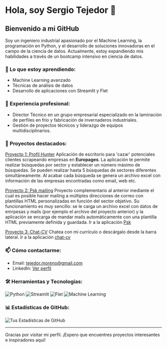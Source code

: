# Hola, soy Sergio Tejedor 👋

## Bienvenido a mi GitHub

Soy un ingeniero industrial apasionado por el Machine Learning, la programación en Python, y el desarrollo de soluciones innovadoras en el campo de la ciencia de datos. Actualmente, estoy expandiendo mis habilidades a través de un bootcamp intensivo en ciencia de datos.

### 🌱 Lo que estoy aprendiendo:

- Machine Learning avanzado
- Técnicas de análisis de datos
- Desarrollo de aplicaciones con Streamlit y Flet

### 💼 Experiencia profesional:

- Director Técnico en un grupo empresarial especializado en la laminación de perfiles en frío y fabricación de invernaderos industriales.
- Gestión de proyectos técnicos y liderazgo de equipos multidisciplinarios.

### 🚀 Proyectos destacados:

[Proyecto 1: Profil Hunter](https://github.com/sertemo/ProfileHunter)
Aplicación de escritorio para 'cazar' potenciales clientes scrapeando empresas en **Europages**.
La aplicación te permite realizar búsquedas por sector y establecer un número máximo de búsquedas. Se pueden realizar hasta 5 búsquedas de sectores diferentes simultáneamente. Al acabar cada búsqueda se genera un archivo excel con información de las empresas encontradas como email, web etc.

[Proyecto 2: Psk mailing](https://github.com/sertemo/psk)
Proyecto complementario al anterior mediante el cual es posible hacer mailing a múltiples direcciones de correo con plantillas HTML personalizadas en función del sector objetivo.
Su funcionamiento es muy sencillo: se le carga un archivo excel con datos de emrpesas y mails (por ejemplo el archivo del proyecto anterior) y la aplicación se encarga de mandar mails automáticamente con una plantilla HTML previamente definida y guardada.
Ir a la aplicación [Psk](https://talsa-mailing.streamlit.app/)

[Proyecto 3: Chat-CV](https://github.com/sertemo/psk)
Chatea con mi currículo o descárgalo desde la barra lateral.
Ir a la aplicación [chat-cv](https://stm-cv.streamlit.app/)

### 📫 Cómo contactarme:

- Email: [tejedor.moreno@gmail.com](mailto:tejedor.moreno@gmail.com)
- LinkedIn: [Ver perfil](https://www.linkedin.com/in/stm84/)

### 🛠️ Herramientas y Tecnologías:

![Python](https://img.shields.io/badge/-Python-black?style=flat-square&logo=python)
![Streamlit](https://img.shields.io/badge/-Streamlit-black?style=flat-square&logo=streamlit)
![Flet](https://img.shields.io/badge/-Flet-black?style=flat-square&logo=flet)
![Machine Learning](https://img.shields.io/badge/-MachineLearning-black?style=flat-square&logo=machinelearning)
<!-- Puedes agregar más insignias desde https://shields.io/ -->

### 📊 Estadísticas de GitHub:

![Tus Estadísticas de GitHub](https://github-readme-stats.vercel.app/api?username=sertemo-github&show_icons=true&theme=tokyonight)

---

Gracias por visitar mi perfil. ¡Espero que encuentres proyectos interesantes e inspiradores aquí!

